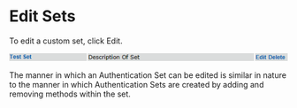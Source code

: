 # Edit Sets

To edit a custom set, click Edit. 

![Edit Sets](images/editSet.png)

The manner in which an Authentication Set can be edited is similar in nature to the manner in which Authentication Sets are created by adding and removing methods within the set.


